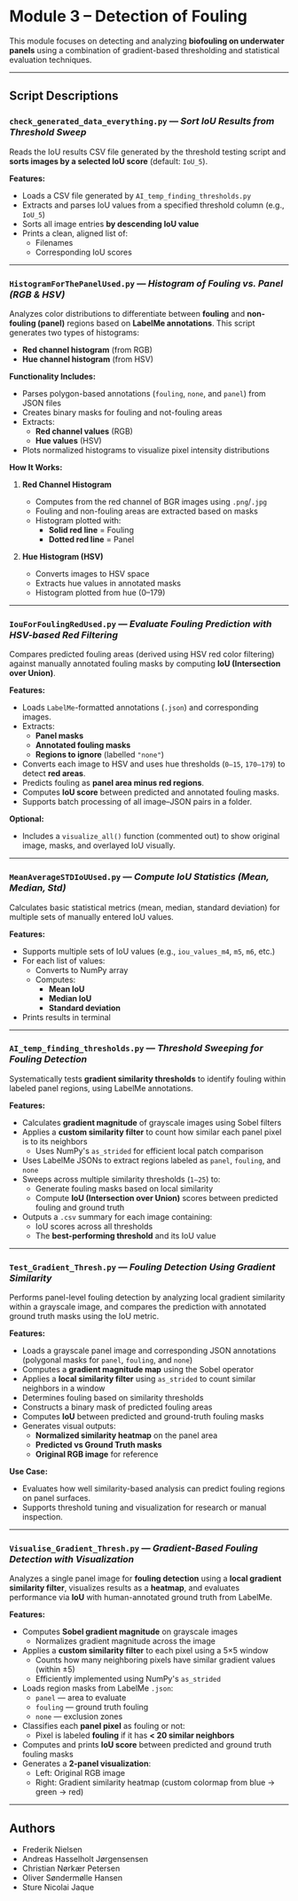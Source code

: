 #  Module 3 – Detection of Fouling

This module focuses on detecting and analyzing **biofouling on underwater panels** using a combination of gradient-based thresholding and statistical evaluation techniques.



---

##  Script Descriptions

### `check_generated_data_everything.py` — _Sort IoU Results from Threshold Sweep_

Reads the IoU results CSV file generated by the threshold testing script and **sorts images by a selected IoU score** (default: `IoU_5`).

**Features:**
- Loads a CSV file generated by `AI_temp_finding_thresholds.py`
- Extracts and parses IoU values from a specified threshold column (e.g., `IoU_5`)
- Sorts all image entries **by descending IoU value**
- Prints a clean, aligned list of:
  - Filenames
  - Corresponding IoU scores

---

### `HistogramForThePanelUsed.py` — _Histogram of Fouling vs. Panel (RGB & HSV)_

Analyzes color distributions to differentiate between **fouling** and **non-fouling (panel)** regions based on **LabelMe annotations**. This script generates two types of histograms:
- **Red channel histogram** (from RGB)
- **Hue channel histogram** (from HSV)

**Functionality Includes:**
- Parses polygon-based annotations (`fouling`, `none`, and `panel`) from JSON files
- Creates binary masks for fouling and not-fouling areas
- Extracts:
  - **Red channel values** (RGB)
  - **Hue values** (HSV)
- Plots normalized histograms to visualize pixel intensity distributions

**How It Works:**
1. **Red Channel Histogram**
   - Computes from the red channel of BGR images using `.png`/`.jpg`
   - Fouling and non-fouling areas are extracted based on masks
   - Histogram plotted with:
     - **Solid red line** = Fouling
     - **Dotted red line** = Panel

2. **Hue Histogram (HSV)**
   - Converts images to HSV space
   - Extracts hue values in annotated masks
   - Histogram plotted from hue (0–179)

---

### `IouForFoulingRedUsed.py` — _Evaluate Fouling Prediction with HSV-based Red Filtering_

Compares predicted fouling areas (derived using HSV red color filtering) against manually annotated fouling masks by computing **IoU (Intersection over Union)**.

**Features:**
- Loads `LabelMe`-formatted annotations (`.json`) and corresponding images.
- Extracts:
  - **Panel masks**
  - **Annotated fouling masks**
  - **Regions to ignore** (labelled `"none"`)
- Converts each image to HSV and uses hue thresholds (`0–15`, `170–179`) to detect **red areas**.
- Predicts fouling as **panel area minus red regions**.
- Computes **IoU score** between predicted and annotated fouling masks.
- Supports batch processing of all image–JSON pairs in a folder.

**Optional:**
- Includes a `visualize_all()` function (commented out) to show original image, masks, and overlayed IoU visually.


---

### `MeanAverageSTDIoUUsed.py` — _Compute IoU Statistics (Mean, Median, Std)_

Calculates basic statistical metrics (mean, median, standard deviation) for multiple sets of manually entered IoU values.

**Features:**
- Supports multiple sets of IoU values (e.g., `iou_values_m4`, `m5`, `m6`, etc.)
- For each list of values:
  - Converts to NumPy array
  - Computes:
    - **Mean IoU**
    - **Median IoU**
    - **Standard deviation**
- Prints results in terminal


---

### `AI_temp_finding_thresholds.py` — _Threshold Sweeping for Fouling Detection_

Systematically tests **gradient similarity thresholds** to identify fouling within labeled panel regions, using LabelMe annotations.

**Features:**
- Calculates **gradient magnitude** of grayscale images using Sobel filters
- Applies a **custom similarity filter** to count how similar each panel pixel is to its neighbors  
  - Uses NumPy's `as_strided` for efficient local patch comparison
- Uses LabelMe JSONs to extract regions labeled as `panel`, `fouling`, and `none`
- Sweeps across multiple similarity thresholds (`1–25`) to:
  - Generate fouling masks based on local similarity
  - Compute **IoU (Intersection over Union)** scores between predicted fouling and ground truth
- Outputs a `.csv` summary for each image containing:
  - IoU scores across all thresholds
  - The **best-performing threshold** and its IoU value


---

### `Test_Gradient_Thresh.py` — _Fouling Detection Using Gradient Similarity_

Performs panel-level fouling detection by analyzing local gradient similarity within a grayscale image, and compares the prediction with annotated ground truth masks using the IoU metric.

**Features:**
- Loads a grayscale panel image and corresponding JSON annotations (polygonal masks for `panel`, `fouling`, and `none`)
- Computes a **gradient magnitude map** using the Sobel operator
- Applies a **local similarity filter** using `as_strided` to count similar neighbors in a window
- Determines fouling based on similarity thresholds
- Constructs a binary mask of predicted fouling areas
- Computes **IoU** between predicted and ground-truth fouling masks
- Generates visual outputs:
  - **Normalized similarity heatmap** on the panel area
  - **Predicted vs Ground Truth masks**
  - **Original RGB image** for reference

**Use Case:**
- Evaluates how well similarity-based analysis can predict fouling regions on panel surfaces.
- Supports threshold tuning and visualization for research or manual inspection.

---

### `Visualise_Gradient_Thresh.py` — _Gradient-Based Fouling Detection with Visualization_

Analyzes a single panel image for **fouling detection** using a **local gradient similarity filter**, visualizes results as a **heatmap**, and evaluates performance via **IoU** with human-annotated ground truth from LabelMe.

**Features:**
- Computes **Sobel gradient magnitude** on grayscale images  
  - Normalizes gradient magnitude across the image
- Applies a **custom similarity filter** to each pixel using a 5×5 window  
  - Counts how many neighboring pixels have similar gradient values (within ±5)  
  - Efficiently implemented using NumPy's `as_strided`
- Loads region masks from LabelMe `.json`:
  - `panel` — area to evaluate
  - `fouling` — ground truth fouling
  - `none` — exclusion zones
- Classifies each **panel pixel** as fouling or not:
  - Pixel is labeled **fouling** if it has **< 20 similar neighbors**
- Computes and prints **IoU score** between predicted and ground truth fouling masks
- Generates a **2-panel visualization**:
  - Left: Original RGB image
  - Right: Gradient similarity heatmap (custom colormap from blue → green → red)
---


## Authors

- Frederik Nielsen  
- Andreas Hasselholt Jørgensensen
- Christian Nørkær Petersen
- Oliver Søndermølle Hansen
- Sture Nicolai Jaque
